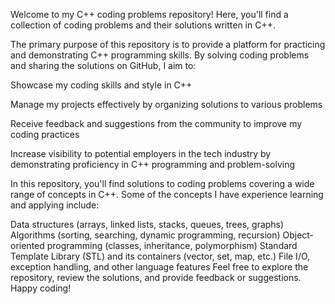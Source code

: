 Welcome to my C++ coding problems repository! Here, you'll find a collection of coding problems and their solutions written in C++.

The primary purpose of this repository is to provide a platform for practicing and demonstrating C++ programming skills. By solving coding problems and sharing the solutions on GitHub, I aim to:

Showcase my coding skills and style in C++


Manage my projects effectively by organizing solutions to various problems


Receive feedback and suggestions from the community to improve my coding practices


Increase visibility to potential employers in the tech industry by demonstrating proficiency in C++ programming and problem-solving



In this repository, you'll find solutions to coding problems covering a wide range of concepts in C++. Some of the concepts I have experience learning and applying include:

Data structures (arrays, linked lists, stacks, queues, trees, graphs)
Algorithms (sorting, searching, dynamic programming, recursion)
Object-oriented programming (classes, inheritance, polymorphism)
Standard Template Library (STL) and its containers (vector, set, map, etc.)
File I/O, exception handling, and other language features
Feel free to explore the repository, review the solutions, and provide feedback or suggestions. Happy coding!
